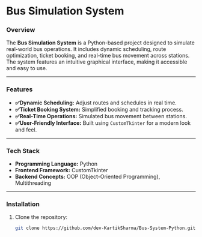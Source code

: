 # **Bus Simulation System**

### **Overview**  
The **Bus Simulation System** is a Python-based project designed to simulate real-world bus operations. It includes dynamic scheduling, route optimization, ticket booking, and real-time bus movement across stations. The system features an intuitive graphical interface, making it accessible and easy to use.

---

### **Features**  
- **✅Dynamic Scheduling:** Adjust routes and schedules in real time.  
- **✅Ticket Booking System:** Simplified booking and tracking process.  
- **✅Real-Time Operations:** Simulated bus movement between stations.  
- **✅User-Friendly Interface:** Built using `CustomTkinter` for a modern look and feel.  

---

### **Tech Stack**  
- **Programming Language:** Python  
- **Frontend Framework:** CustomTkinter  
- **Backend Concepts:** OOP (Object-Oriented Programming), Multithreading  

---

### **Installation**  
1. Clone the repository:  
   ```bash
   git clone https://github.com/dev-KartikSharma/Bus-System-Python.git
